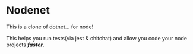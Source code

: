 # Nodenet

This is a clone of dotnet... for node!

This helps you run tests(via jest & chitchat) and allow you code your node projects ***faster***.